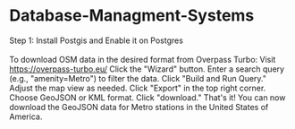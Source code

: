 # Database-Managment-Systems
Step 1: Install Postgis and Enable it on Postgres<br><br>
To download OSM data in the desired format from Overpass Turbo:
Visit https://overpass-turbo.eu/
Click the "Wizard" button.
Enter a search query (e.g., "amenity=Metro") to filter the data.
Click "Build and Run Query."
Adjust the map view as needed.
Click "Export" in the top right corner.
Choose GeoJSON or KML format.
Click "download."
That's it! You can now download the GeoJSON data for Metro stations in the United States of America.
